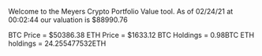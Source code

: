 Welcome to the Meyers Crypto Portfolio Value tool. 
As of 02/24/21 at 00:02:44 our valuation is $88990.76 

BTC Price = $50386.38
 ETH Price = $1633.12
BTC Holdings = 0.98BTC
 ETH holdings = 24.255477532ETH 
